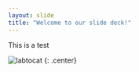 ```yaml
---
layout: slide
title: "Welcome to our slide deck!"
---
```


This is a test

![labtocat](https://octodex.github.com/images/labtocat.png)
{: .center}
